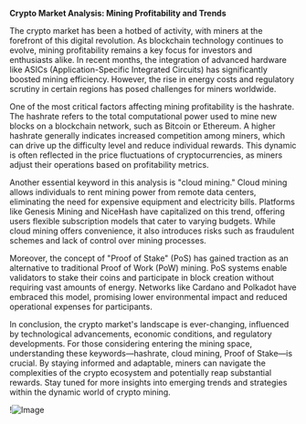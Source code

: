 **Crypto Market Analysis: Mining Profitability and Trends**

The crypto market has been a hotbed of activity, with miners at the forefront of this digital revolution. As blockchain technology continues to evolve, mining profitability remains a key focus for investors and enthusiasts alike. In recent months, the integration of advanced hardware like ASICs (Application-Specific Integrated Circuits) has significantly boosted mining efficiency. However, the rise in energy costs and regulatory scrutiny in certain regions has posed challenges for miners worldwide.

One of the most critical factors affecting mining profitability is the hashrate. The hashrate refers to the total computational power used to mine new blocks on a blockchain network, such as Bitcoin or Ethereum. A higher hashrate generally indicates increased competition among miners, which can drive up the difficulty level and reduce individual rewards. This dynamic is often reflected in the price fluctuations of cryptocurrencies, as miners adjust their operations based on profitability metrics.

Another essential keyword in this analysis is "cloud mining." Cloud mining allows individuals to rent mining power from remote data centers, eliminating the need for expensive equipment and electricity bills. Platforms like Genesis Mining and NiceHash have capitalized on this trend, offering users flexible subscription models that cater to varying budgets. While cloud mining offers convenience, it also introduces risks such as fraudulent schemes and lack of control over mining processes.

Moreover, the concept of "Proof of Stake" (PoS) has gained traction as an alternative to traditional Proof of Work (PoW) mining. PoS systems enable validators to stake their coins and participate in block creation without requiring vast amounts of energy. Networks like Cardano and Polkadot have embraced this model, promising lower environmental impact and reduced operational expenses for participants.

In conclusion, the crypto market's landscape is ever-changing, influenced by technological advancements, economic conditions, and regulatory developments. For those considering entering the mining space, understanding these keywords—hashrate, cloud mining, Proof of Stake—is crucial. By staying informed and adaptable, miners can navigate the complexities of the crypto ecosystem and potentially reap substantial rewards. Stay tuned for more insights into emerging trends and strategies within the dynamic world of crypto mining.

!![Image](https://github.com/user-attachments/assets/590b50a7-4459-4e76-8a31-559aed223621)